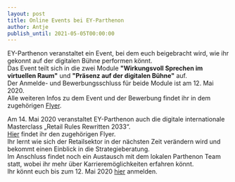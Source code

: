```yaml
---
layout: post
title: Online Events bei EY-Parthenon
author: Antje
publish_until: 2021-05-05T00:00:00
---
```


EY-Parthenon veranstaltet ein Event, bei dem euch beigebracht wird, wie ihr gekonnt auf der digitalen Bühne performen könnt.  
Das Event teilt sich in die zwei Module **"Wirkungsvoll Sprechen im virtuellen Raum"** und **"Präsenz auf der digitalen Bühne"** auf.  
Der Anmelde- und Bewerbungsschluss für beide Module ist am 12. Mai 2020.  
Alle weiteren Infos zu dem Event und der Bewerbung findet ihr in dem zugehörigen [Flyer](dokumente/ausschreibungen_jobboerse/2020-05-05_ey.pdf).


Am 14. Mai 2020 veranstaltet EY-Parthenon auch die digitale internationale Masterclass „Retail Rules Rewritten 2033“.  
[Hier](dokumente/ausschreibungen_jobboerse/2020-05-05_ey2.jpg) findet ihr den zugehörigen Flyer.  
Ihr lernt wie sich der Retailsektor in der nächsten Zeit verändern wird und bekommt einen Einblick in die Strategieberatung.  
Im Anschluss findet noch ein Austausch mit dem lokalen Parthenon Team statt, wobei ihr mehr über Karrieremöglichkeiten erfahren könnt.  
Ihr könnt euch bis zum 12. Mai 2020 [hier](https://docs.google.com/forms/d/e/1FAIpQLSfA0bHYE_nxCoy6tExK3m4JbZpQszQNppuoxEQdZFWu52yUgQ/viewform) anmelden.
